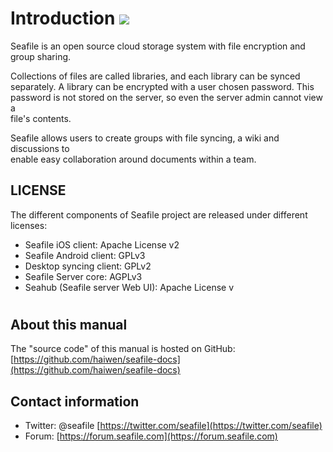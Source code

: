 # Introduction ![](/images/tools-button.png)

Seafile is an open source cloud storage system with file encryption and group sharing.

Collections of files are called libraries, and each library can be synced  
separately. A library can be encrypted with a user chosen password. This  
password is not stored on the server, so even the server admin cannot view a  
file's contents.

Seafile allows users to create groups with file syncing, a wiki and discussions to  
enable easy collaboration around documents within a team.

## LICENSE

The different components of Seafile project are released under different licenses:

* Seafile iOS client: Apache License v2
* Seafile Android client: GPLv3
* Desktop syncing client: GPLv2
* Seafile Server core: AGPLv3
* Seahub \(Seafile server Web UI\): Apache License v

# 

## About this manual

The "source code" of this manual is hosted on GitHub: [https://github.com/haiwen/seafile-docs](https://github.com/haiwen/seafile-docs)

## Contact information

* Twitter: @seafile [https://twitter.com/seafile](https://twitter.com/seafile)
* Forum: [https://forum.seafile.com](https://forum.seafile.com)



